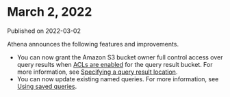 # March 2, 2022<a name="release-note-2022-03-02"></a>

Published on 2022\-03\-02

Athena announces the following features and improvements\.
+ You can now grant the Amazon S3 bucket owner full control access over query results when [ACLs are enabled](https://docs.aws.amazon.com/AmazonS3/latest/userguide/about-object-ownership.html) for the query result bucket\. For more information, see [Specifying a query result location](querying.md#query-results-specify-location)\.
+ You can now update existing named queries\. For more information, see [Using saved queries](saved-queries.md)\.
